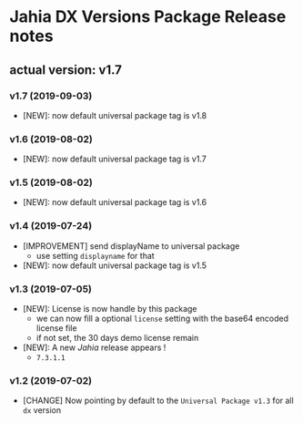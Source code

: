 # Jahia DX Versions Package Release notes

## actual version: v1.7

### v1.7 (2019-09-03)
* [NEW]:  now default universal package tag is v1.8

### v1.6 (2019-08-02)
* [NEW]:  now default universal package tag is v1.7

### v1.5 (2019-08-02)
* [NEW]:  now default universal package tag is v1.6

### v1.4 (2019-07-24)
* [IMPROVEMENT] send displayName to universal package
    * use setting `displayname` for that
* [NEW]: now default universal package tag is v1.5

### v1.3 (2019-07-05)
* [NEW]: License is now handle by this package
    * we can now fill a optional `license` setting with the base64 encoded license file
    * if not set, the 30 days demo license remain
* [NEW]: A new _Jahia_ release appears !
    * `7.3.1.1`

### v1.2 (2019-07-02)
* [CHANGE] Now pointing by default to the `Universal Package v1.3` for all `dx` version
